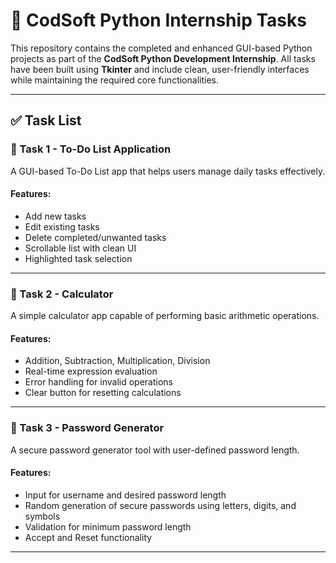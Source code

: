 # 💼 CodSoft Python Internship Tasks

This repository contains the completed and enhanced GUI-based Python projects as part of the **CodSoft Python Development Internship**. All tasks have been built using **Tkinter** and include clean, user-friendly interfaces while maintaining the required core functionalities.

---

## ✅ Task List

### 📝 Task 1 - To-Do List Application

A GUI-based To-Do List app that helps users manage daily tasks effectively.

#### Features:
- Add new tasks
- Edit existing tasks
- Delete completed/unwanted tasks
- Scrollable list with clean UI
- Highlighted task selection


---

### 🔢 Task 2 - Calculator

A simple calculator app capable of performing basic arithmetic operations.

#### Features:
- Addition, Subtraction, Multiplication, Division
- Real-time expression evaluation
- Error handling for invalid operations
- Clear button for resetting calculations


---

### 🔐 Task 3 - Password Generator

A secure password generator tool with user-defined password length.

#### Features:
- Input for username and desired password length
- Random generation of secure passwords using letters, digits, and symbols
- Validation for minimum password length
- Accept and Reset functionality


---
